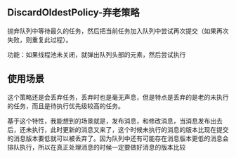 ## DiscardOldestPolicy-弃老策略

抛弃队列中等待最久的任务，然后把当前任务加入队列中尝试再次提交（如果再次失败，则重复此过程）。

功能：如果线程池未关闭，就弹出队列头部的元素，然后尝试执行



## 使用场景

这个策略还是会丢弃任务，丢弃时也是毫无声息，但是特点是丢弃的是老的未执行的任务，而且是待执行优先级较高的任务。



基于这个特性，我能想到的场景就是，发布消息，和修改消息，当消息发布出去后，还未执行，此时更新的消息又来了，这个时候未执行的消息的版本比现在提交的消息版本要低就可以被丢弃了。因为队列中还有可能存在消息版本更低的消息会排队执行，所以在真正处理消息的时候一定要做好消息的版本比较

